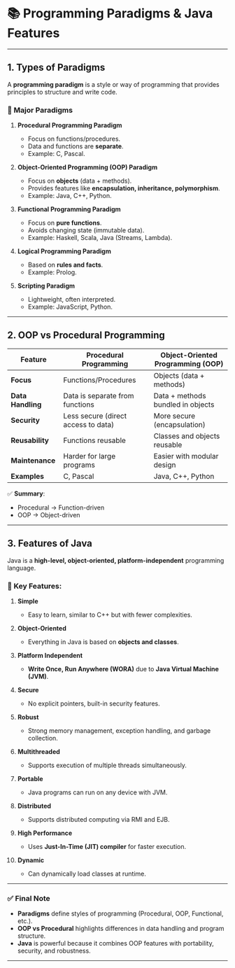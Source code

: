 # 📚 Programming Paradigms & Java Features

---

## 1. Types of Paradigms

A **programming paradigm** is a style or way of programming that provides principles to structure and write code.

### 🔹 Major Paradigms

1. **Procedural Programming Paradigm**
   - Focus on functions/procedures.
   - Data and functions are **separate**.
   - Example: C, Pascal.

2. **Object-Oriented Programming (OOP) Paradigm**
   - Focus on **objects** (data + methods).
   - Provides features like **encapsulation, inheritance, polymorphism**.
   - Example: Java, C++, Python.

3. **Functional Programming Paradigm**
   - Focus on **pure functions**.
   - Avoids changing state (immutable data).
   - Example: Haskell, Scala, Java (Streams, Lambda).

4. **Logical Programming Paradigm**
   - Based on **rules and facts**.
   - Example: Prolog.

5. **Scripting Paradigm**
   - Lightweight, often interpreted.
   - Example: JavaScript, Python.

---

## 2. OOP vs Procedural Programming

| Feature                  | Procedural Programming                 | Object-Oriented Programming (OOP) |
|---------------------------|----------------------------------------|-----------------------------------|
| **Focus**                | Functions/Procedures                   | Objects (data + methods)          |
| **Data Handling**         | Data is separate from functions        | Data + methods bundled in objects |
| **Security**              | Less secure (direct access to data)    | More secure (encapsulation)       |
| **Reusability**           | Functions reusable                     | Classes and objects reusable      |
| **Maintenance**           | Harder for large programs              | Easier with modular design        |
| **Examples**              | C, Pascal                              | Java, C++, Python                 |

✅ **Summary**:  
- Procedural → Function-driven  
- OOP → Object-driven  

---

## 3. Features of Java

Java is a **high-level, object-oriented, platform-independent** programming language.  

### 🔹 Key Features:

1. **Simple**
   - Easy to learn, similar to C++ but with fewer complexities.

2. **Object-Oriented**
   - Everything in Java is based on **objects and classes**.

3. **Platform Independent**
   - **Write Once, Run Anywhere (WORA)** due to **Java Virtual Machine (JVM)**.

4. **Secure**
   - No explicit pointers, built-in security features.

5. **Robust**
   - Strong memory management, exception handling, and garbage collection.

6. **Multithreaded**
   - Supports execution of multiple threads simultaneously.

7. **Portable**
   - Java programs can run on any device with JVM.

8. **Distributed**
   - Supports distributed computing via RMI and EJB.

9. **High Performance**
   - Uses **Just-In-Time (JIT) compiler** for faster execution.

10. **Dynamic**
    - Can dynamically load classes at runtime.

---

### ✅ Final Note
- **Paradigms** define styles of programming (Procedural, OOP, Functional, etc.).  
- **OOP vs Procedural** highlights differences in data handling and program structure.  
- **Java** is powerful because it combines OOP features with portability, security, and robustness.  

---
